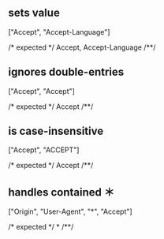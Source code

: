 ## sets value
["Accept", "Accept-Language"]

/* expected */
Accept, Accept-Language
/**/

## ignores double-entries
["Accept", "Accept"]

/* expected */
Accept
/**/

## is case-insensitive
["Accept", "ACCEPT"]

/* expected */
Accept
/**/

## handles contained ＊
["Origin", "User-Agent", "*", "Accept"]

/* expected */
*
/**/
